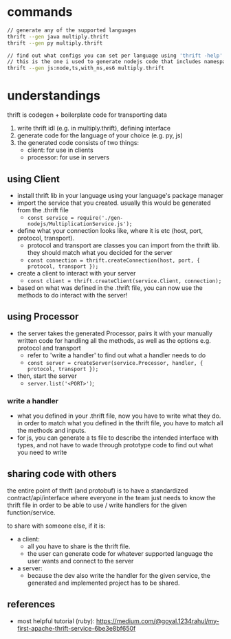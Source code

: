 # commands

```bash
// generate any of the supported languages
thrift --gen java multiply.thrift
thrift --gen py multiply.thrift

// find out what configs you can set per language using 'thrift -help'
// this is the one i used to generate nodejs code that includes namespacing
thrift --gen js:node,ts,with_ns,es6 multiply.thrift
```

# understandings

thrift is codegen + boilerplate code for transporting data

1. write thrift idl (e.g. in multiply.thrift), defining interface
2. generate code for the language of your choice (e.g. py, js)
3. the generated code consists of two things:
   - client: for use in clients
   - processor: for use in servers

## using Client

- install thrift lib in your language using your language's package manager
- import the service that you created. usually this would be generated from the .thrift file
  - `const service = require('./gen-nodejs/MultiplicationService.js');`
- define what your connection looks like, where it is etc (host, port, protocol, transport).
  - protocol and transport are classes you can import from the thrift lib. they should match what you decided for the server
  - `const connection = thrift.createConnection(host, port, { protocol, transport });`
- create a client to interact with your server
  - `const client = thrift.createClient(service.Client, connection);`
- based on what was defined in the .thrift file, you can now use the methods to do interact with the server!

## using Processor

- the server takes the generated Processor, pairs it with your manually written code for handling all the methods, as well as the options e.g. protocol and transport
  - refer to 'write a handler' to find out what a handler needs to do
  - `const server = createServer(service.Processor, handler, { protocol, transport });`
- then, start the server
  - `server.list('<PORT>')`;

### write a handler

- what you defined in your .thrift file, now you have to write what they do. in order to match what you defined in the thrift file, you have to match all the methods and inputs.
- for js, you can generate a ts file to describe the intended interface with types, and not have to wade through prototype code to find out what you need to write

## sharing code with others

the entire point of thrift (and protobuf) is to have a standardized contract/api/interface where everyone in the team just needs to know the thrift file in order to be able to use / write handlers for the given function/service.

to share with someone else, if it is:

- a client:
  - all you have to share is the thrift file.
  - the user can generate code for whatever supported language the user wants and connect to the server
- a server:
  - because the dev also write the handler for the given service, the generated and implemented project has to be shared.

## references

- most helpful tutorial (ruby): https://medium.com/@goyal.1234rahul/my-first-apache-thrift-service-6be3e8bf650f
